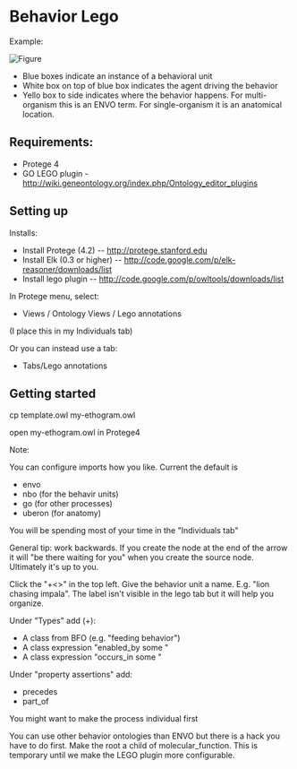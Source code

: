 # Behavior Lego

Example:

![Figure](https://raw.github.com/cmungall/behavior-lego/master/screenshots/impala.png)

 * Blue boxes indicate an instance of a behavioral unit
 * White box on top of blue box indicates the agent driving the behavior
 * Yello box to side indicates where the behavior happens. For multi-organism this is an ENVO term. For single-organism it is an anatomical location.

## Requirements:

 * Protege 4
 * GO LEGO plugin - http://wiki.geneontology.org/index.php/Ontology_editor_plugins

## Setting up

Installs:

 * Install Protege (4.2) -- http://protege.stanford.edu
 * Install Elk (0.3 or higher) -- http://code.google.com/p/elk-reasoner/downloads/list
 * Install lego plugin --  http://code.google.com/p/owltools/downloads/list

In Protege menu, select:

 * Views / Ontology Views / Lego annotations

  (I place this in my Individuals tab)

Or you can instead use a tab:

 * Tabs/Lego annotations


Getting started
---------------

  cp template.owl my-ethogram.owl

open my-ethogram.owl in Protege4

Note:

You can configure imports how you like. Current the default is

 * envo
 * nbo (for the behavir units)
 * go (for other processes)
 * uberon (for anatomy)

You will be spending most of your time in the "Individuals tab"

General tip: work backwards. If you create the node at the end of the
arrow it will "be there waiting for you" when you create the source
node. Ultimately it's up to you.

Click the "+<>" in the top left. Give the behavior unit a
name. E.g. "lion chasing impala".  The label isn't visible in the lego
tab but it will help you organize.

Under "Types" add (+):

* A class from BFO (e.g. "feeding behavior")
* A class expression "enabled_by some <Anatomical Structure>"
* A class expression "occurs_in some <Envo or Anatomical Structure>"

Under "property assertions" add:

* precedes <activity>
* part_of <grouping process>

You might want to make the process individual first

You can use other behavior ontologies than ENVO but there is a hack
you have to do first. Make the root a child of
molecular_function. This is temporary until we make the LEGO plugin
more configurable.



